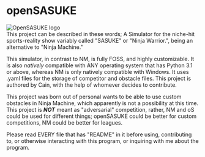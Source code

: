 # openSASUKE
![OpenSASUKE logo](https://i.postimg.cc/W3bWdgqy/OPEN.png)
‎   
This project can be described in these words;
A Simulator for the niche-hit sports-reality show variably called "SASUKE" or "Ninja Warrior.", being an alternative to "Ninja Machine."

This simulator, in contrast to NM, is fully FOSS, and highly customizable. It is also *natively* compatible with ANY operating system that has Python 3.1 or above, whereas NM is only natively compatible with Windows.
It uses .yaml files for the storage of competitor and obstacle files.
This project is authored by Cain, with the help of whomever decides to contribute.

This project was born out of personal wants to be able to use custom obstacles in Ninja Machine, which apparently is not a possibility at this time.
This project is ***NOT*** meant as "adversarial" competition, rather, NM and oS could be used for different things; openSASUKE could be better for custom competitions, NM could be better for leagues.

Please read EVERY file that has "README" in it before using, contributing to, or otherwise interacting with this program, or inquiring with me about the program.
